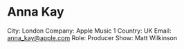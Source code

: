 # Anna Kay

City: London
Company: Apple Music 1
Country: UK
Email: anna_kay@apple.com
Role: Producer
Show: Matt Wilkinson